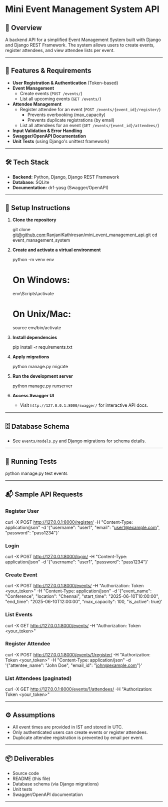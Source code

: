 # Mini Event Management System API

## 📝 Overview
A backend API for a simplified Event Management System built with Django and Django REST Framework. The system allows users to create events, register attendees, and view attendee lists per event.

---

## 📌 Features & Requirements
- **User Registration & Authentication** (Token-based)
- **Event Management**
  - Create events (`POST /events/`)
  - List all upcoming events (`GET /events/`)
- **Attendee Management**
  - Register attendee for an event (`POST /events/{event_id}/register/`)
    - Prevents overbooking (max_capacity)
    - Prevents duplicate registrations (by email)
  - List all attendees for an event (`GET /events/{event_id}/attendees/`)
- **Input Validation & Error Handling**
- **Swagger/OpenAPI Documentation**
- **Unit Tests** (using Django's unittest framework)

---

## 🛠️ Tech Stack
- **Backend:** Python, Django, Django REST Framework
- **Database:** SQLite
- **Documentation:** drf-yasg (Swagger/OpenAPI)

---

## 🚀 Setup Instructions

1. **Clone the repository**

   git clone git@github.com:RanjaniKathiresan/mini_event_management_api.git
   cd event_management_system
   
2. **Create and activate a virtual environment**

   python -m venv env
   # On Windows:
   env\Scripts\activate
   # On Unix/Mac:
   source env/bin/activate

3. **Install dependencies**

   pip install -r requirements.txt

4. **Apply migrations**

   python manage.py migrate

5. **Run the development server**

   python manage.py runserver

6. **Access Swagger UI**
   - Visit `http://127.0.0.1:8000/swagger/` for interactive API docs.

---

## 🗄️ Database Schema
- See `events/models.py` and Django migrations for schema details.

---

## 🧪 Running Tests

python manage.py test events

---

## 📬 Sample API Requests

### Register User

curl -X POST http://127.0.0.1:8000/register/ -H "Content-Type: application/json" -d '{"username": "user1", "email": "user1@example.com", "password": "pass1234"}'


### Login

curl -X POST http://127.0.0.1:8000/login/ -H "Content-Type: application/json" -d '{"username": "user1", "password": "pass1234"}'


### Create Event

curl -X POST http://127.0.0.1:8000/events/ -H "Authorization: Token <your_token>" -H "Content-Type: application/json" -d '{"event_name": "Conference", "location": "Chennai", "start_time": "2025-06-10T10:00:00", "end_time": "2025-06-10T12:00:00", "max_capacity": 100, "is_active": true}'


### List Events

curl -X GET http://127.0.0.1:8000/events/ -H "Authorization: Token <your_token>"


### Register Attendee

curl -X POST http://127.0.0.1:8000/events/1/register/ -H "Authorization: Token <your_token>" -H "Content-Type: application/json" -d '{"attentee_name": "John Doe", "email_id": "john@example.com"}'


### List Attendees (paginated)

curl -X GET http://127.0.0.1:8000/events/1/attendees/ -H "Authorization: Token <your_token>"


---

## ⚙️ Assumptions
- All event times are provided in IST and stored in UTC.
- Only authenticated users can create events or register attendees.
- Duplicate attendee registration is prevented by email per event.

---

## 📦 Deliverables
- Source code
- README (this file)
- Database schema (via Django migrations)
- Unit tests
- Swagger/OpenAPI documentation

---
